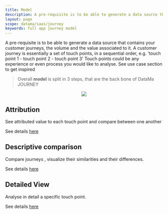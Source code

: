 ```yaml
---
title: Model
description: A pre-requisite is to be able to generate a data source that contains your customer journeys, the volume and the value associated to it.
layout: page
scope: datama/saas/journey
keywords: full app journey model
---
```


A pre-requisite is to be able to generate a data source that contains your customer journeys, the volume and the value associated to it.
A customer journey is essentially a set of touch points, in a sequential order, e.g. 'touch point 1 - touch point 2 - touch point 3'
Touch points could be any experience or even process you would like to analyse. See use case section to get inspired

> Overall **model** is split in 3 steps, that are the back bone of DataMa JOURNEY

<center><img src="{{site.url}}/{{site.baseurl}}/core_app/journey/images/model.png"/></center>

## Attribution
See attributed value to each touch point and compare between one another

See details [here]({{site.url}}/{{site.baseurl}}/core_app/new/journey/interface/attribution.html)

## Descriptive comparison
Compare journeys , visualize their similarities and their differences.

See details [here]({{site.url}}/{{site.baseurl}}/core_app/new/journey/interface/descriptive_comparison.html)

## Detailed View
Analyse in detail a specific touch point.

See details [here]({{site.url}}/{{site.baseurl}}/core_app/new/journey/interface/detailed_view)
